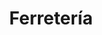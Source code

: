 ---
title: "Ferretería"
url: /ciudad-autonoma-de-buenos-aires/ferreteria-avenida-caseros/
shop: hardware
---
